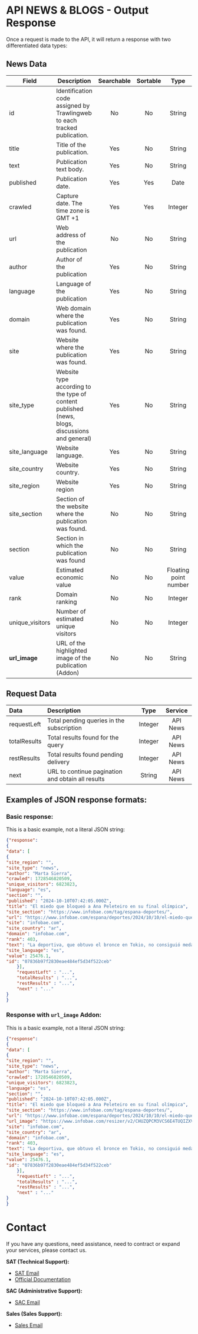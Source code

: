 # API NEWS & BLOGS - Output Response

Once a request is made to the API, it will return a response with two differentiated data types:

## News Data

| Field           | Description                                                                                  | Searchable | Sortable |          Type           |           Format           | Service |
| --------------- | -------------------------------------------------------------------------------------------- | :------: | :-------: | :---------------------: | :-------------------------: | :-------: |
| id              | Identification code assigned by Trawlingweb to each tracked publication.             |    No    |    No     |         String          |                             | API News |
| title           | Title of the publication.                                                                    |    Yes   |    No     |         String          |                             | API News |
| text            | Publication text body.                                                           |    Yes   |    No     |         String          |                             | API News |
| published       | Publication date.                                                                        |    Yes   |    Yes    |          Date          |        ISO 8601-UTC         | API News |
| crawled         | Capture date. The time zone is GMT +1                                                  |    Yes   |    Yes    |         Integer          | UNIX Timestamp milliseconds | API News |
| url             | Web address of the publication                                                              |    No    |    No     |         String          |                             | API News |
| author          | Author of the publication                                                                      |    Yes   |    No     |         String          |                             | API News |
| language        | Language of the publication                                                                     |    Yes   |    No     |         String          |          ISO 639-1          | API News |
| domain          | Web domain where the publication was found.                                           |    Yes   |    No     |         String          |                             | API News |
| site            | Website where the publication was found.                                             |    Yes   |    No     |         String          |                             | API News |
| site_type       | Website type according to the type of content published (news, blogs, discussions and general) |    Yes   |    No     |         String          |                             | API News |
| site_language   | Website language.                                                                        |    Yes   |    No     |         String          |          ISO 639-1          | API News |
| site_country    | Website country.                                                                          |    Yes   |    No     |         String          |         ISO 3166-2          | API News |
| site_region     | Website region                                                                         |    Yes   |    No     |         String          |        ISO 3166-2:ES        | API News |
| site_section    | Section of the website where the publication was found.                                 |    No    |    No     |         String          |                             | API News |
| section         | Section in which the publication was found                                            |    No    |    No     |         String          |                             | API News |
| value           | Estimated economic value                                                                     |    No    |    No     | Floating point number |                             | API News |
| rank            | Domain ranking                                                                          |    No    |    No     |         Integer          |                             | API News |
| unique_visitors | Number of estimated unique visitors                                                        |    No    |    No     |         Integer          |                             | API News |
| **url_image**     | URL of the highlighted image of the publication (Addon)                                      |    No    |    No     |         String          |                             | Addon   |   

## Request Data

| Data        | Description                                                             |  Type  | Service |
| :----------- | :---------------------------------------------------------------------- | :----: | :-------: |
| requestLeft  | Total pending queries in the subscription                        | Integer | API News |
| totalResults | Total results found for the query                         | Integer | API News |
| restResults  | Total results found pending delivery                   | Integer | API News |
| next         | URL to continue pagination and obtain all results | String | API News |

## Examples of JSON response formats:

### Basic response:

This is a basic example, not a literal JSON string:

```json
{"response":
{
"data": [
{
"site_region": "",
"site_type": "news",
"author": "Marta Sierra",
"crawled": 1728546820509,
"unique_visitors": 6823823,
"language": "es",
"section": "",
"published": "2024-10-10T07:42:05.000Z",
"title": "El miedo que bloqueó a Ana Peleteiro en su final olímpica",
"site_section": "https://www.infobae.com/tag/espana-deportes/",
"url": "https://www.infobae.com/espana/deportes/2024/10/10/el-miedo-que-bloqueo-a-ana-peleteiro-en-su-final-olimpica",
"site": "infobae.com",
"site_country": "ar",
"domain": "infobae.com",
"rank": 403,
"text": "La deportiva, que obtuvo el bronce en Tokio, no consiguió medalla olímpica en los Juegos de París 2024 y quedó en una sexta posición Imagen de archivo de la triplista española Ana Peleteiro en los Juegos Olímpicos de París 2024, tras uno de sus saltos (REUTERS/Dylan Martinez) Ana Peleteiro vio truncado su deseo de conseguir su segundo medalla olímpica en París 2024. La deportista española, especialista en la prueba de triple salto, ha hablado sobre lo que pasó ese 3 de agosto con Vicky Berrocal en el podcast de Podium A solas con: “Me daba miedo lesionarme”. La triplista no se lesionó, pero se quedó sin medalla al obtener un sexto puesto. Peleteiro se estrenó en la competición olímpica en Tokio 2020, en la que consiguió una medalla de bronce con un salto de 14,87 metros, convirtiendo la marca en el récord de España. París podría haber sido la oportunidad para hacerse con una nueva medalla o incluso batir su propio récord. Sin embargo, la lluvia se lo impidió. La tarde del 3 de agosto el cielo del Stade de Francia era oscuro y húmedo. Peleteiro hizo un primer salto de 14,55 metros, “la mejor apertura de competición de mi vida”, expresa la atleta. En el segundo se quedó corta con una marca de 13,73 metros al apoyarse mal en el step. Para su tercer salto, la lluvia comenzó a caer con fuerza, mojando la pista en la que las deportivas se jugaban la competición. Todas las deportistas, a excepción de Ana Peleteiro y la cubana Povea, hicieron menos metros en sus siguientes saltos a causa del clima, pero los 14,59 metros que consiguió en su cuarto intento no le permitieron subir al podio. “Yo soy una deportista de saltar más al final de la competición. Si miras mi currículum en todos los campeonatos, mis mejores saltos siempre son en el cuarto o el quinto intento. Como que me voy calentando, soy una diésel...”. La atleta española Ana Peleteiro en una imagen de archivo durante los Juegos Olímpicos de París 2024 (EFE/Julio Muñoz) La organización se afanó en secar la tabla durante el resto del concurso, pero la mente de la gallega no paraba de darle vueltas a la posibilidad de sufrir una lesión: “Como yo aquí ahora me rompa un tendón de Aquiles o un isquio porque resbalo en la tabla, que ahora deslizan mucho y le ha pasado a mucha gente...”. Con ese pensamiento y ante el hecho de que la lluvia no finalizaba, Peleteiro no consiguió enfocarse del todo en la competición y no superó los 14,67 metros con los que la estadounidense Jasmine Moore quedó el tercera posición. En su charla con Vicky Berrocal ha hablado de que, en esos momentos, pensó en su hija de dos años y en que, si esa lesión se producía, apartaría temporalmente el deporte: “Me veo con 28 años, una hija y una lesión que me aparta dos años, y a lo mejor aparto de manera temporal el atletismo, vuelvo a tener otro niño y mis prioridades cambian”. La atleta ha explicado que nunca ha priorizado el deporte como lo más importante de su vida, lo que le ha permitido dar un cambio y trasladarse al pueblo en el que nació, Ribeira. Al terminar la temporada, anunció que abandonaba el grupo de Iván Pedroso, que la había estado entrenando en Guadalajara desde 2016. Ahora se encuentra bajo las órdenes de su marido, Benjamin Compaoré, que también es atleta especialista en triple salto. Ana Peleteiro, aunque no cumplió sus propias expectativas en París 2024, tendrá una nueva oportunidad para conseguir su segunda medalla olímpica en los Juegos de Los Ángeles 2028. Ana Peleteiro, atleta olímpica de triple salto.",
"site_language": "es",
"value": 25476.1,
"id": "07836b97f2830eae484ef5d34f522ceb"
    }],
    "requestLeft" : "...",
    "totalResults" : "...",
    "restResults" : "...",
    "next" : "..."
}
}
```

### Response with `url_image` Addon:

This is a basic example, not a literal JSON string:

```json
{"response":
{
"data": [
{
"site_region": "",
"site_type": "news",
"author": "Marta Sierra",
"crawled": 1728546820509,
"unique_visitors": 6823823,
"language": "es",
"section": "",
"published": "2024-10-10T07:42:05.000Z",
"title": "El miedo que bloqueó a Ana Peleteiro en su final olímpica",
"site_section": "https://www.infobae.com/tag/espana-deportes/",
"url": "https://www.infobae.com/espana/deportes/2024/10/10/el-miedo-que-bloqueo-a-ana-peleteiro-en-su-final-olimpica",
"url_image": "https://www.infobae.com/resizer/v2/CHUZQPCM3VCS6E4TUQIZXVQHP4.jpg?auth=b5c6866d84991f4798722859bdf94b06cf6fac83c095bdcaca6925ef41dbe250&smart=true&width=992&height=661&quality=85",
"site": "infobae.com",
"site_country": "ar",
"domain": "infobae.com",
"rank": 403,
"text": "La deportiva, que obtuvo el bronce en Tokio, no consiguió medalla olímpica en los Juegos de París 2024 y quedó en una sexta posición Imagen de archivo de la triplista española Ana Peleteiro en los Juegos Olímpicos de París 2024, tras uno de sus saltos (REUTERS/Dylan Martinez) Ana Peleteiro vio truncado su deseo de conseguir su segundo medalla olímpica en París 2024. La deportista española, especialista en la prueba de triple salto, ha hablado sobre lo que pasó ese 3 de agosto con Vicky Berrocal en el podcast de Podium A solas con: “Me daba miedo lesionarme”. La triplista no se lesionó, pero se quedó sin medalla al obtener un sexto puesto. Peleteiro se estrenó en la competición olímpica en Tokio 2020, en la que consiguió una medalla de bronce con un salto de 14,87 metros, convirtiendo la marca en el récord de España. París podría haber sido la oportunidad para hacerse con una nueva medalla o incluso batir su propio récord. Sin embargo, la lluvia se lo impidió. La tarde del 3 de agosto el cielo del Stade de Francia era oscuro y húmedo. Peleteiro hizo un primer salto de 14,55 metros, “la mejor apertura de competición de mi vida”, expresa la atleta. En el segundo se quedó corta con una marca de 13,73 metros al apoyarse mal en el step. Para su tercer salto, la lluvia comenzó a caer con fuerza, mojando la pista en la que las deportivas se jugaban la competición. Todas las deportistas, a excepción de Ana Peleteiro y la cubana Povea, hicieron menos metros en sus siguientes saltos a causa del clima, but the 14.59 meters that he got in his fourth attempt did not allow him to get on the podium. “I am an athlete who jumps more at the end of the competition. If you look at my resume in all the championships, my best jumps are always in the fourth or fifth attempt. As I warm up, I'm a diesel...". The Spanish athlete Ana Peleteiro in an archive image during the Paris 2024 Olympic Games (EFE/Julio Muñoz) The organization was busy drying the board for the rest of the competition, but the mind of the Galician woman kept turning over the possibility of suffering an injury: “If I break an Achilles tendon or a hamstring here because I slip on the board, which is now very slippery and has happened to a lot of people...". With that thought, and given the fact that the rain was not stopping, Peleteiro couldn't focus entirely on the competition and didn't exceed the 14.67 meters with which the American Jasmine Moore finished third. In her talk with Vicky Berrocal she has spoken about how, at that moment, she thought about her two-year-old daughter and that, if that injury occurred, she would temporarily leave the sport: "I see myself at 28, with a daughter and an injury that keeps me away for two years, and maybe I'll temporarily leave athletics, have another child and my priorities will change." The athlete has explained that she has never prioritized sport as the most important thing in her life, which has allowed her to make a change and move to the town where she was born, Ribeira. At the end of the season, she announced that she was leaving Iván Pedroso's group, who had been training her in Guadalajara since 2016. She is now under the orders of her husband, Benjamin Compaoré, who is also a triple jump athlete. Ana Peleteiro, although she did not meet her own expectations in Paris 2024, will have a new opportunity to win her second Olympic medal at the Los Angeles 2028 Games. Ana Peleteiro, Olympic triple jump athlete.",
"site_language": "es",
"value": 25476.1,
"id": "07836b97f2830eae484ef5d34f522ceb"
    }],
    "requestLeft" : "...",
    "totalResults" : "...",
    "restResults" : "...",
    "next" : "..."
}
}
```

# Contact
If you have any questions, need assistance, need to contract or expand your services, please contact us.

**SAT (Technical Support):**
* [SAT Email](mailto:support@trawlingweb.com)
* [Official Documentation](https://docs.trawlingweb.com)

**SAC (Administrative Support):**
* [SAC Email](mailto:gestion@trawlingweb.com)

**Sales (Sales Support):**
* [Sales Email](mailto:marketing@trawlingweb.com)


